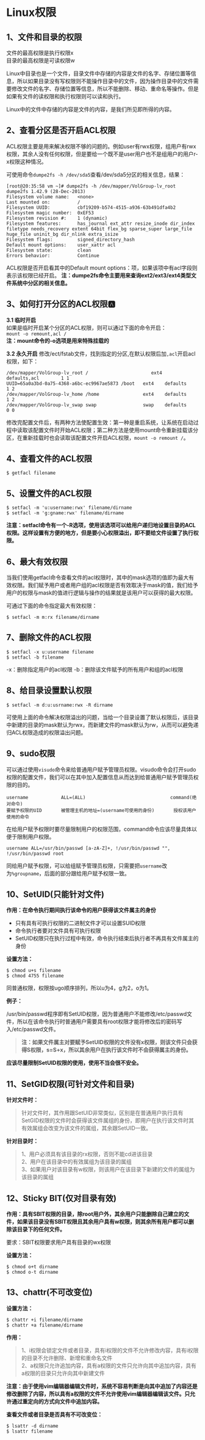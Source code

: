 # Linux权限

## 1、文件和目录的权限

文件的最高权限是执行权限x  
目录的最高权限是可读权限w

Linux中目录也是一个文件，目录文件中存储的内容是文件的名字、存储位置等信息，所以如果目录没有写权限则不能操作目录中的文件，因为操作目录中的文件需要修改文件的名字、存储位置等信息，所以不能删除、移动、重命名等操作。但是如果有文件的读权限和执行权限则可以读和执行。

Linux中的文件中存储的内容是文件的内容，是我们所见即所得的内容。

## 2、查看分区是否开启ACL权限

ACL权限主要是用来解决权限不够的问题的。例如user有rwx权限，组用户有rwx权限，其余人没有任何权限，但是要给一个既不是user用户也不是组用户的用户r-x权限这种情况。

可使用命令```dumpe2fs -h /dev/sda5```查看/dev/sda5分区的相关信息，结果：

```
[root@20:35:58 vm ~]# dumpe2fs -h /dev/mapper/VolGroup-lv_root
dumpe2fs 1.42.9 (28-Dec-2013)
Filesystem volume name:   <none>
Last mounted on:          /
Filesystem UUID:          cbf19209-b574-4515-a936-63b491dfa4b2
Filesystem magic number:  0xEF53
Filesystem revision #:    1 (dynamic)
Filesystem features:      has_journal ext_attr resize_inode dir_index filetype needs_recovery extent 64bit flex_bg sparse_super large_file huge_file uninit_bg dir_nlink extra_isize
Filesystem flags:         signed_directory_hash
Default mount options:    user_xattr acl
Filesystem state:         clean
Errors behavior:          Continue
```

ACL权限是否开启看其中的Default mount options：项，如果该项中有acl字段则表示该权限已经开启。
**注：dumpe2fs命令主要用来查询ext2/ext3/ext4类型文件系统中分区的相关信息。**

## 3、如何打开分区的ACL权限🅰️

**3.1 临时开启**  
如果是临时开启某个分区的ACL权限，则可以通过下面的命令开启：  
```mount -o remount,acl /```  
**注：mount命令的-o选项是用来特殊挂载的**

**3.2 永久开启**
修改/ect/fstab文件，找到指定的分区,在默认权限后加```,acl```开启acl权限，如下：

```
/dev/mapper/VolGroup-lv_root /                       ext4    defaults,acl        1 1
UUID=65a0a3bd-0a75-4368-a6bc-ec9967ae5873 /boot   ext4    defaults        1 2
/dev/mapper/VolGroup-lv_home /home                ext4    defaults        1 2
/dev/mapper/VolGroup-lv_swap swap                 swap    defaults        0 0
```
修改完配置文件后，有两种方法使配置生效：第一种是重启系统，让系统在启动过程中读取该配置文件时开始ACL权限；第二种方法是使用mount命令重新挂载该分区，在重新挂载时也会读取该配置文件开启ACL权限，```mount -o remount /```。

## 4、查看文件的ACL权限

```
$ getfacl filename
```

## 5、设置文件的ACL权限

```
$ setfacl -m 'u:username:rwx' filename/dirname
$ setfacl -m 'g:gname:rwx' filename/dirname
```

**注意：setfacl命令有一个-R选项，使用该选项可以给用户递归地设置目录的ACL权限。这样设置有方便的地方，但是要小心权限溢出，即不要给文件设置了执行权限。**

## 6、最大有效权限

当我们使用getfacl命令查看文件的acl权限时，其中的mask选项的值即为最大有效权限。我们赋予用户或者用户组的acl权限是否有效取决于mask的值，我们给予用户的权限与mask的值进行逻辑与操作的结果就是该用户可以获得的最大权限。

可通过下面的命令指定最大有效权限：

```shell
$ setfacl -m m:rx filename/dirname
```

## 7、删除文件的ACL权限

```shell
$ setfacl -x u:username filename
$ setfacl -b filename
```

-x：删除指定用户的acl权限
-b：删除该文件赋予的所有用户和组的acl权限

## 8、给目录设置默认权限

```shelll
$ setfacl -m d:u:usrname:rwx -R dirname
```
可使用上面的命令解决权限溢出的问题，当给一个目录设置了默认权限后，该目录中新建的目录的mask默认为rwx，而新建文件的mask默认为rw，从而可以避免递归ACL权限造成的权限溢出问题。

## 9、sudo权限

可以通过使用```visudo```命令来给普通用户赋予管理员权限。visudo命令会打开sudo权限的配置文件，我们可以在其中加入配置信息从而达到给普通用户赋予管理员权限的目的。

```
username			ALL=(ALL)								command(绝对命令)
要赋予权限的UID		被管理主机的地址=(username可使用的身份)		授权该用户使用的命令
```

在给用户赋予权限时要尽量限制用户的权限范围，command命令应该尽量具体以便于限制用户权限。

```
username ALL=/usr/bin/passwd [a-zA-Z]+, !/usr/bin/passwd "", !/usr/bin/passwd root
```

同给用户赋予权限，可以给组赋予管理员权限，只需要把```username```改为```%groupname```，后面的部分跟给用户赋予权限一致。

## 10、SetUID(只能针对文件)

**作用：在命令执行期间执行该命令的用户获得该文件属主的身份**

* 只有具有可执行权限的二进制文件才可以设置SUID权限
* 命令执行者要对文件具有可执行权限
* SetUID权限只在执行过程中有效，命令执行结束后执行者不再具有文件属主的身份

**设置方法：**

```shell
$ chmod u+s filename
$ chmod 4755 filename
```
同普通权限，权限按ugo顺序排列，所以u为4，g为2，o为1。

**例子：**

/usr/bin/passwd程序即有SetUID权限，因为普通用户不能修改/etc/passwd文件，所以在该命令执行时普通用户需要具有root权限才能将修改后的密码写入/etc/passwd文件。

> **注：如果文件属主对要赋予SetUID权限的文件没有x权限，则该文件只会获得S权限，s=S+x，所以其余用户在执行该文件时不会获得属主的身份。**

**应该尽量限制SetUID权限的使用，使用不当会很不安全。**

## 11、SetGID权限(可针对文件和目录)

**针对文件时：**
> 针对文件时，其作用跟SetUID非常类似，区别是在普通用户执行具有SetGID权限的文件时会获得该文件属组的身份，即用户在执行该文件时其有效属组会改变为该文件的属组，其余跟SetUID一致。

**针对目录时：**
> 1、用户必须具有该目录的rx权限，否则不能cd进该目录  
> 2、用户在该目录中的有效属组为该目录的属组  
> 3、如果用户对该目录有w权限，则该用户在该目录下新建的文件的属组为该目录的属组

## 12、Sticky BIT(仅对目录有效)

**作用：具有SBIT权限的目录，除root用户外，其余用户只能删除自己建立的文件，如果该目录没有SBIT权限且其余用户具有w权限，则其余所有用户都可以删除该目录下的任何文件。**

要求：SBIT权限要求用户具有目录的wx权限

**设置方法：**

```shell
$ chmod o+t dirname
$ chmod o-t dirname
```

## 13、chattr(不可改变位)
**设置方法：**

```shell
$ chattr +i filename/dirname
$ chattr +a filename/dirname
```

**作用：**
> 1、i权限会锁定文件或者目录，具有i权限的文件不允许修改内容，具有i权限的目录不允许删除、新增和重命名文件  
> 2、a权限只允许追加内容，具有a权限的文件只允许向其中追加内容，具有a权限的目录只允许向其中新建文件

**注意：由于使用vim编辑器编辑文件时，系统不容易判断是向其中追加了内容还是修改删除了内容，所以具有a权限的文件不允许使用vim编辑器编辑该文件。只允许通过重定向的方式向文件中追加内容。**

**查看文件或者目录是否具有不可改变位：**

```shell
$ lsattr -d dirname  
$ lsattr filename
```

